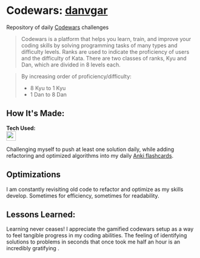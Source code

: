 # Codewars: [danvgar](https://www.codewars.com/users/danvgar)
Repository of daily [Codewars](https://www.codewars.com/) challenges
        
> Codewars is a platform that helps you learn, train, and improve your coding skills by solving programming tasks of many types and difficulty levels. Ranks are used to indicate the proficiency of users and the difficulty of Kata. There are two classes of ranks, Kyu and Dan, which are divided in 8 levels each. 

>By increasing order of proficiency/difficulty:
> * 8 Kyu to 1 Kyu
> * 1 Dan to 8 Dan

## How It's Made:

**Tech Used:** </br><img src="https://cdn.jsdelivr.net/gh/devicons/devicon/icons/javascript/javascript-plain.svg" height="25" width="25"/>

Challenging myself to push at least one solution daily, while adding refactoring and optimized algorithms into my daily [Anki flashcards](https://apps.ankiweb.net/).

## Optimizations

I am constantly revisiting old code to refactor and optimize as my skills develop. Sometimes for efficiency, sometimes for readability. 

## Lessons Learned:

Learning never ceases! I appreciate the gamified codewars setup as a way to feel tangible progress in my coding abilities. The feeling of identifying solutions to problems in seconds that once took me half an hour is an incredibly gratifying .
